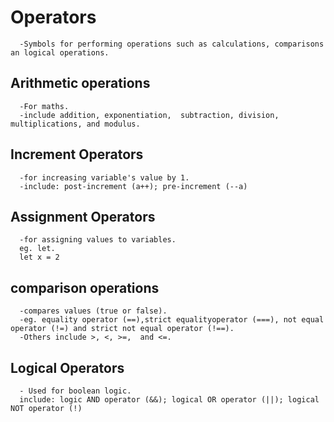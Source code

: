 # Operators
      -Symbols for performing operations such as calculations, comparisons an logical operations.
   ## Arithmetic operations
      -For maths.
      -include addition, exponentiation,  subtraction, division, multiplications, and modulus.
   ## Increment Operators
      -for increasing variable's value by 1.
      -include: post-increment (a++); pre-increment (--a)

   ## Assignment Operators
      -for assigning values to variables.
      eg. let.
      let x = 2
   ## comparison operations
      -compares values (true or false).
      -eg. equality operator (==),strict equalityoperator (===), not equal operator (!=) and strict not equal operator (!==).
      -Others include >, <, >=,  and <=.
   ## Logical Operators
      - Used for boolean logic.
      include: logic AND operator (&&); logical OR operator (||); logical NOT operator (!)
